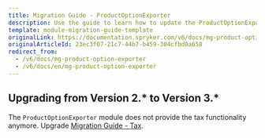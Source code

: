 ```yaml
---
title: Migration Guide - ProductOptionExporter
description: Use the guide to learn how to update the ProductOptionExporter module to a newer version.
template: module-migration-guide-template
originalLink: https://documentation.spryker.com/v6/docs/mg-product-option-exporter
originalArticleId: 23ec3f07-21c7-44b7-b459-304cfbd0a658
redirect_from:
  - /v6/docs/mg-product-option-exporter
  - /v6/docs/en/mg-product-option-exporter
---
```


## Upgrading from Version 2.* to Version 3.*

The `ProductOptionExporter`  module does not provide the tax functionality anymore. Upgrade [Migration Guide - Tax](/docs/scos/dev/module-migration-guides/{{page.version}}/migration-guide-tax.html).
